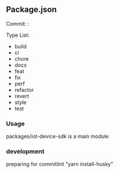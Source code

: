 ## Package.json
Commit: <type> : <msg>

Type List: 
 * build
 * ci
 * chore
 * docs
 * feat
 * fix
 * perf
 * refactor
 * revert
 * style
 * test

### Usage
packages/iot-device-sdk is a main module

### development
preparing for commitlint "yarn install-husky"
